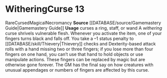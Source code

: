 ﻿---
element: null
id: '14'
level: '13'
name: Withering
rarity: Rare
rus_type_level: null
saving_throw: null
school: Necromancy
source: '[[DATABASE/source/Gamemastery Guide|Gamemastery Guide]]'
trait:
- '[[DATABASE/trait/Cursed|Cursed]]'
- '[[DATABASE/trait/Magical|Magical]]'
- '[[DATABASE/trait/Necromancy|Necromancy]]'
- '[[DATABASE/trait/Rare|Rare]]'
type: Curse
usage: curses a ring, staff, or wand

---
# Withering<span class="item-type">Curse 13</span>

<span class="trait-rare item-trait">Rare</span><span class="item-trait">Cursed</span><span class="item-trait">Magical</span><span class="item-trait">Necromancy</span>
**Source** [[DATABASE/source/Gamemastery Guide|Gamemastery Guide]]
**Usage** curses a ring, staff, or wand
A _withering_ curse shrivels vulnerable flesh. Whenever you activate the item, one of your fingers turns black and falls off. You take a –1 status penalty to [[DATABASE/skill/Thievery|Thievery]] checks and Dexterity-based attack rolls with a hand missing two or three fingers; if you lose more than four fingers on one hand, you can’t use that hand to hold objects or use manipulate actions. These fingers can be replaced by magic but are otherwise gone forever. The GM has the final say on how creatures with unusual appendages or numbers of fingers are affected by this curse.